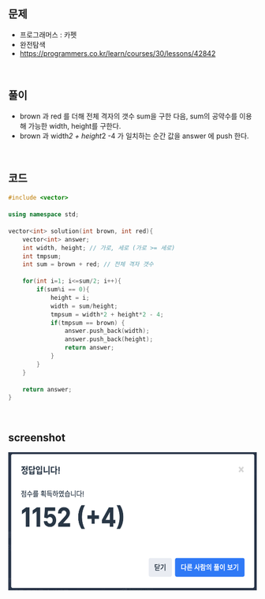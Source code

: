 ## 문제
- 프로그래머스 : 카펫
- 완전탐색
- https://programmers.co.kr/learn/courses/30/lessons/42842

<br/>

## 풀이
- brown 과 red 를 더해 전체 격자의 갯수 sum을 구한 다음, sum의 공약수를 이용해 가능한 width, height를 구한다.
- brown 과 width*2 + height*2 -4 가 일치하는 순간 값을 answer 에 push 한다.


<br/>


## 코드

```c++
#include <vector>

using namespace std;

vector<int> solution(int brown, int red){
    vector<int> answer;
    int width, height; // 가로, 세로 (가로 >= 세로)
    int tmpsum;
    int sum = brown + red; // 전체 격자 갯수
    
    for(int i=1; i<=sum/2; i++){
        if(sum%i == 0){
            height = i;
            width = sum/height;
            tmpsum = width*2 + height*2 - 4;
            if(tmpsum == brown) {
                answer.push_back(width);
                answer.push_back(height);
                return answer;
            }
        }
    }
    
    return answer;
}


```



<br/>

## screenshot

<img src="./screenshots/prog_카펫.png" width="600" height="280">


<br/>
